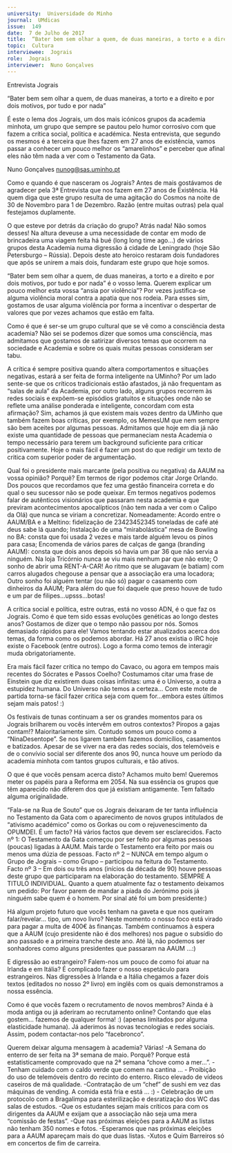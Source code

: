 ```yaml
---
university:  Universidade do Minho
journal:  UMdicas
issue:  149
date:  7 de Julho de 2017
title:  “Bater bem sem olhar a quem, de duas maneiras, a torto e a direito e por dois motivos, por tudo e por nada”
topic:  Cultura
interviewee:  Jograis
role:  Jograis
interviewer:  Nuno Gonçalves
---
```



 Entrevista Jograis 


 “Bater bem sem olhar a quem, de duas maneiras, a torto e a direito e por dois motivos, por tudo e por nada”

 É este o lema dos Jograis, um dos mais icónicos grupos da academia minhota, um grupo que sempre se pautou pelo humor corrosivo com que fazem a crítica social, politica e académica. Nesta entrevista, que segundo os mesmos é a terceira que lhes fazem em 27 anos de existência, vamos passar a conhecer um pouco melhor os “amarelinhos” e perceber que afinal eles não têm nada a ver com o Testamento da Gata.

 Nuno Gonçalves 
 nunog@sas.uminho.pt 

 Como e quando é que nasceram os Jograis?
 Antes de mais gostávamos de agradecer pela 3ª Entrevista que nos fazem em 27 anos de Existência.
 Há quem diga que este grupo resulta de uma agitação do Cosmos na noite de 30 de Novembro para 1 de Dezembro. Razão (entre muitas outras) pela qual festejamos duplamente.

 O que esteve por detrás da criação do grupo?
 Atrás nada! Não somos desses! Na altura deveuse a uma necessidade de contar em modo de brincadeira uma viagem feita há bué (long long time ago…) de vários grupos desta Academia numa digressão á cidade de Leningrado (hoje São Petersburgo – Rússia). Depois deste ato heroico restaram dois fundadores que após se unirem a mais dois, fundaram este grupo que hoje somos.

 “Bater bem sem olhar a quem, de duas maneiras, a torto e a direito e por dois motivos, por tudo e por nada” é o vosso lema. Querem explicar um pouco melhor esta vossa “ansia por violência”?
 Por vezes justifica-se alguma violência moral contra a apatia que nos rodeia. Para esses sim, gostamos de usar alguma violência por forma a incentivar o despertar de valores que por vezes achamos que estão em falta.

 Como é que é ser-se um grupo cultural que se vê como a consciência desta academia?
 Não sei se podemos dizer que somos uma consciência, mas admitamos que gostamos de satirizar diversos temas que ocorrem na sociedade e Academia e sobre os quais muitas pessoas consideram ser tabu.

 A crítica é sempre positiva quando altera comportamentos e situações negativas, estará a ser feita de forma inteligente na UMinho? Por um lado sente-se que os críticos tradicionais estão afastados, já não frequentam as “salas de aula” da Academia, por outro lado, alguns grupos recorrem às redes sociais e expõem-se episódios gratuitos e situações onde não se reflete uma análise ponderada e inteligente, concordam com esta afirmação?
 Sim, achamos já que existem mais vozes dentro da UMinho que também fazem boas críticas, por exemplo, os MemesUM que nem sempre são bem aceites por algumas pessoas. Admitamos que hoje em dia já não existe uma quantidade de pessoas que permaneciam nesta Academia o tempo necessário para terem um background suficiente para criticar positivamente. Hoje o mais fácil é fazer um post do que redigir um texto de critica com superior poder de argumentação.

 Qual foi o presidente mais marcante (pela positiva ou negativa) da AAUM na vossa opinião? Porquê?
 Em termos de rigor podemos citar Jorge Orlando.
 Dos poucos que recordamos que fez uma gestão financeira correta e do qual o seu sucessor não se pode queixar.
 Em termos negativos podemos falar de autênticos visionários que passaram nesta academia e que previram acontecimentos apocalípticos (não tem nada a ver com o Calipo da Olá) que nunca se viriam a concretizar. Nomeadamente: Acordo entre o AAUM/BA e a Meltino: fidelização de 23423452345 toneladas de café até deus sabe lá quando; Instalação de uma “mirabolástica” mesa de Bowling no BA: consta que foi usada 2 vezes e mais tarde alguém levou os pinos para casa; Encomenda de vários pares de calças de ganga (branding AAUM): consta que dois anos depois só havia um par 36 que não servia a ninguém. Na loja Tricórnio nunca se viu mais nenhum par que não este; O sonho de abrir uma RENT-A-CAR! Ao ritmo que se alugavam (e batiam) com carros alugados chegouse a pensar que a associação era uma locadora; Outro sonho foi alguém tentar (ou não só) pagar o casamento com dinheiros da AAUM; Para além do que foi daquele que preso houve de tudo e um par de filipes…upsss…botas!

 A crítica social e política, estre outras, está no vosso ADN, é o que faz os Jograis. Como é que tem sido essas evoluções genéticas ao longo destes anos?
 Gostamos de dizer que o tempo não passou por nós. Somos demasiado rápidos para ele!
 Vamos tentando estar atualizados acerca dos temas, da forma como os podemos abordar. Há 27 anos existia o IRC hoje existe o Facebook (entre outros). Logo a forma como temos de interagir muda obrigatoriamente.

 Era mais fácil fazer crítica no tempo do Cavaco, ou agora em tempos mais recentes do Sócrates e Passos Coelho?
 Costumamos citar uma frase de Einstein que diz existirem duas coisas infinitas: uma é o Universo, a outra a estupidez humana. Do Universo não temos a certeza… Com este mote de partida torna-se fácil fazer critica seja com quem for…embora estes últimos sejam mais patos! :) 
 
 Os festivais de tunas continuam a ser os grandes momentos para os Jograis brilharem ou vocês intervêm em outros contextos?
 Piropos a gajas contam!? Maioritariamente sim. Contudo somos um pouco como a “NinaDesentope”. Se nos ligarem também fazemos domicílios, casamentos e batizados.
 Apesar de se viver na era das redes sociais, dos telemóveis e de o convívio social ser diferente dos anos 90, nunca houve um período da academia minhota com tantos grupos culturais, e tão ativos.

 O que é que vocês pensam acerca disto?
 Achamos muito bem! Queremos meter os papéis para a Reforma em 2054.
 Na sua essência os grupos que têm aparecido não diferem dos que já existiam antigamente. Tem faltado alguma originalidade.

 “Fala-se na Rua de Souto” que os Jograis deixaram de ter tanta influência no Testamento da Gata com o aparecimento de novos grupos intitulados de “ativismo académico” como os Gorkas ou com o rejuvenescimento da OPUMDEI. É um facto?
 Há vários factos que devem ser esclarecidos.
 Facto nº 1: O Testamento da Gata começou por ser feito por algumas pessoas (poucas) ligadas à AAUM. Mais tarde o Testamento era feito por mais ou menos uma dúzia de pessoas.
 Facto nº 2 – NUNCA em tempo algum o Grupo de Jograis – como Grupo – participou na feitura do Testamento.
 Facto nº 3 – Em dois ou três anos (inícios da década de 90) houve pessoas deste grupo que participaram na elaboração do testamento. SEMPRE A TITULO INDIVIDUAL.
 Quanto a quem atualmente faz o testamento deixamos um pedido: Por favor parem de mandar a piada do Jerónimo pois já ninguém sabe quem é o homem. Por sinal até foi um bom presidente:) 
 
 Há algum projeto futuro que vocês tenham na gaveta e que nos queiram falar/revelar… tipo, um novo livro?
 Neste momento o nosso foco está virado para pagar a multa de 400€ às finanças. Também continuamos à espera que a AAUM (cujo presidente não é dos melhores) nos pague o subsídio do ano passado e a primeira tranche deste ano. Até lá, não podemos ser sonhadores como alguns presidentes que passaram na AAUM …:) 
 
 E digressão ao estrangeiro? Falem-nos um pouco de como foi atuar na Irlanda e em Itália?
 É complicado fazer o nosso espetáculo para estrangeiros. Nas digressões à Irlanda e a Itália chegamos a fazer dois textos (editados no nosso 2º livro) em inglês com os quais demonstramos a nossa essência.

 Como é que vocês fazem o recrutamento de novos membros? Ainda é à moda antiga ou já aderiram ao recrutamento online?
 Contando que elas gostem… fazemos de qualquer forma! :) (apenas limitados por alguma elasticidade humana). Já aderimos às novas tecnologias e redes sociais. Assim, podem contactar-nos pelo “facebronco”.

 Querem deixar alguma mensagem à academia?
 Várias!
 -A Semana do enterro de ser feita na 3ª semana de maio. Porquê? Porque está estatisticamente comprovado que na 2ª semana “chove como a mer…”.
 -Tenham cuidado com o caldo verde que comem na cantina … - Proibição do uso de telemóveis dentro do recinto do enterro. Risco elevado de vídeos caseiros de má qualidade.
 -Contratação de um “chef” de sushi em vez das máquinas de vending. A comida está fria e está ... :) - Celebração de um protocolo com a Bragalimpa para esterilização e desratização dos WC das salas de estudos.
 -Que os estudantes sejam mais críticos para com os dirigentes da AAUM e exijam que a associação não seja uma mera “comissão de festas”.
 -Que nas próximas eleições para a AAUM as listas não tenham 350 nomes e fotos.
 -Esperamos que nas próximas eleições para a AAUM apareçam mais do que duas listas.
 -Xutos e Quim Barreiros só em concertos de fim de carreira.

